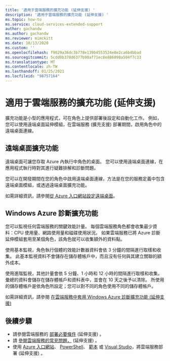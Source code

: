 ```yaml
---
title: '適用于雲端服務的擴充功能 (延伸支援) '
description: '適用于雲端服務的擴充功能 (延伸支援) '
ms.topic: how-to
ms.service: cloud-services-extended-support
author: gachandw
ms.author: gachandw
ms.reviewer: mimckitt
ms.date: 10/13/2020
ms.custom: ''
ms.openlocfilehash: f9029a36dc3b778e139b4553524e8e2ca6b4bbad
ms.sourcegitcommit: 5cdd0b378d6377b98af71ec8e886098a504f7c33
ms.translationtype: MT
ms.contentlocale: zh-TW
ms.lasthandoff: 01/25/2021
ms.locfileid: "98757164"
---
```

# <a name="extensions-for-cloud-services-extended-support"></a>適用于雲端服務的擴充功能 (延伸支援) 

擴充功能是小型的應用程式，可在角色上提供部署後設定和自動化工作。 例如，您可以使用遠端桌面延伸模組，在雲端服務 (擴充支援) 部署期間，啟用角色中的遠端桌面連線。  

## <a name="remote-desktop-extension"></a>遠端桌面擴充功能

遠端桌面可讓您存取 Azure 內執行中角色的桌面。 您可以使用遠端桌面連線，在應用程式執行時對其進行疑難排解和診斷問題。

您可以在開發期間在您的角色中啟用遠端桌面連線，方法是在您的服務定義中包含遠端桌面模組，或透過遠端桌面擴充功能。 

如需詳細資訊，請參閱[從 Azure 入口網站設定遠端桌面](enable-rdp.md)。

## <a name="windows-azure-diagnostics-extension"></a>Windows Azure 診斷擴充功能

您可以監視任何雲端服務的關鍵效能計量。 每個雲端服務角色都會收集最少資料：CPU 使用量、網路使用量和磁碟使用狀況。 如果雲端服務已將 Azure 診斷延伸模組套用至某個角色，該角色就可以收集額外的資料點。 

使用基本監視，角色執行個體的效能計數器資料會依 3 分鐘的間隔進行取樣和收集。 此基本監視資料不會儲存在儲存體帳戶中，而且沒有任何與其建立關聯的額外成本。 

使用進階監視，其他計量會依 5 分鐘、1 小時和 12 小時的間隔進行取樣和收集。 彙總的資料會儲存在儲存體帳戶和資料表中，並會在 10 天之後予以清除。 所使用的儲存體帳戶是依角色所設定；您可以對不同的角色使用不同的儲存體帳戶。 

如需詳細資訊，請參閱 [在雲端服務中套用 Windows Azure 診斷擴充功能 (延伸支援) ](enable-wad.md)


## <a name="next-steps"></a>後續步驟 
- 請參閱雲端服務的 [部署必要條件](deploy-prerequisite.md) (延伸支援) 。
- 請 [參閱雲端服務的常見問題，](faq.md) (延伸支援) 。
- 使用 [Azure 入口網站](deploy-portal.md)、 [PowerShell](deploy-powershell.md)、 [範本](deploy-template.md) 或 [Visual Studio](deploy-visual-studio.md)，將雲端服務部署 (延伸支援) 。
